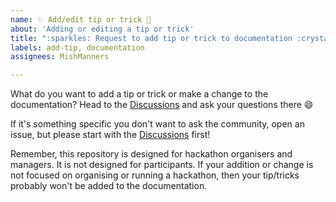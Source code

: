 ```yaml
---
name: ✨ Add/edit tip or trick 🔮
about: 'Adding or editing a tip or trick'
title: ":sparkles: Request to add tip or trick to documentation :crystal_ball: "
labels: add-tip, documentation
assignees: MishManners

---
```


What do you want to add a tip or trick or make a change to the documentation? Head to the [Discussions](https://github.com/MishManners/GitHub-Hackathons/discussions) and ask your questions there 😄

If it's something specific you don't want to ask the community, open an issue, but please start with the [Discussions](https://github.com/MishManners/GitHub-Hackathons/discussions) first!

Remember, this repository is designed for hackathon organisers and managers. It is not designed for participants. If your addition or change is not focused on organising or running a hackathon, then your tip/tricks probably won't be added to the documentation.
